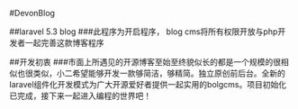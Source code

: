 #DevonBlog

##laravel 5.3 blog
###此程序为开启程序， blog cms将所有权限开放与php开发者一起完善这款博客程序

##开发初衷
###市面上所遇见的开源博客至始至终貌似长的都是一个规模的很相似也很类似，小二希望能够开发一款够简洁，够精简。独立原创前后台。全新的laravel组件化开发模式为广大开源爱好者提供一起实用的bolgcms。项目初始化已完成，接下来一起进入编程的世界吧！
